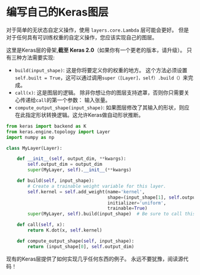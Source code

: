 # 编写自己的Keras图层

对于简单的无状态自定义操作，使用 `layers.core.Lambda` 层可能会更好。 但是对于任何具有可训练权重的自定义操作，您应该实现自己的图层。

这里是Keras层的骨架,**截至 Keras 2.0**（如果你有一个更老的版本，请升级）。 只有三种方法需要实现:

- `build(input_shape)`: 这是你将要定义你的权重的地方。 这个方法必须设置`self.built = True`，这可以通过调用`super（[Layer]，self）.build（）`来完成。
- `call(x)`: 这是图层的逻辑。 除非你想让你的图层支持遮罩，否则你只需要关心传递给`call`的第一个参数： 输入张量。
- `compute_output_shape(input_shape)`: 如果图层修改了其输入的形状，则应在此指定形状转换逻辑。这允许Keras做自动形状推断。

```python
from keras import backend as K
from keras.engine.topology import Layer
import numpy as np

class MyLayer(Layer):

    def __init__(self, output_dim, **kwargs):
        self.output_dim = output_dim
        super(MyLayer, self).__init__(**kwargs)

    def build(self, input_shape):
        # Create a trainable weight variable for this layer.
        self.kernel = self.add_weight(name='kernel', 
                                      shape=(input_shape[1], self.output_dim),
                                      initializer='uniform',
                                      trainable=True)
        super(MyLayer, self).build(input_shape)  # Be sure to call this somewhere!

    def call(self, x):
        return K.dot(x, self.kernel)

    def compute_output_shape(self, input_shape):
        return (input_shape[0], self.output_dim)
```

现有的Keras层提供了如何实现几乎任何东西的例子。 永远不要犹豫，阅读源代码！
